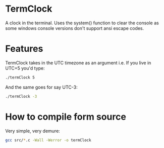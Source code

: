 # TermClock

A clock in the terminal. Uses the system() function to clear the console as some windows console versions don't support ansi escape codes.

# Features

TermClock takes in the UTC timezone as an argument i.e. If you live in UTC+5 you'd type:

```bash
./termClock 5
```

And the same goes for say UTC-3:
```bash
./termClock -3
```

# How to compile form source

Very simple, very demure:
```bash
gcc src/*.c -Wall -Werror -o termClock
```
